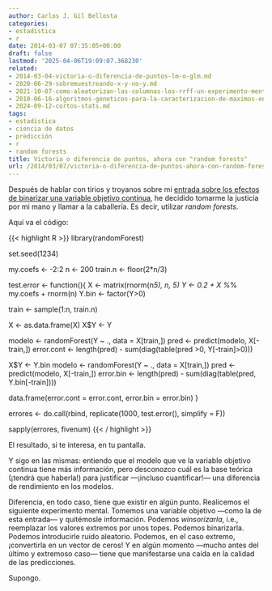 ```yaml
---
author: Carlos J. Gil Bellosta
categories:
- estadística
- r
date: 2014-03-07 07:35:05+00:00
draft: false
lastmod: '2025-04-06T19:09:07.368230'
related:
- 2014-03-04-victoria-o-diferencia-de-puntos-lm-o-glm.md
- 2020-06-29-sobremuestreando-x-y-no-y.md
- 2021-10-07-como-aleatorizan-las-columnas-los-rrff-un-experimento-mental-y-una-coda-historica.md
- 2010-06-16-algoritmos-geneticos-para-la-caracterizacion-de-maximos-en-random-forests.md
- 2024-09-12-cortos-stats.md
tags:
- estadística
- ciencia de datos
- predicción
- r
- random forests
title: Victoria o diferencia de puntos, ahora con "random forests"
url: /2014/03/07/victoria-o-diferencia-de-puntos-ahora-con-random-forests/
---
```


Después de hablar con tirios y troyanos sobre mi [entrada sobre los efectos de binarizar una variable objetivo continua](https://datanalytics.com/2014/03/04/victoria-o-diferencia-de-puntos-lm-o-glm/), he decidido tomarme la justicia por mi mano y llamar a la caballería. Es decir, utilizar _random forests_.

Aquí va el código:

{{< highlight R >}}
library(randomForest)

set.seed(1234)

my.coefs <- -2:2
n <- 200
train.n <- floor(2*n/3)

test.error <- function(){
  X <- matrix(rnorm(n*5), n, 5)
  Y <- 0.2 + X %*% my.coefs + rnorm(n)
  Y.bin <- factor(Y>0)

  train <- sample(1:n, train.n)

  X <- as.data.frame(X)
  X$Y <- Y

  modelo <- randomForest(Y ~ .,
    data = X[train,])
  pred <- predict(modelo, X[-train,])
  error.cont <- length(pred) -
    sum(diag(table(pred >0, Y[-train]>0)))

  X$Y <- Y.bin
  modelo <- randomForest(Y ~ .,
    data = X[train,])
  pred <- predict(modelo, X[-train,])
  error.bin <- length(pred) -
    sum(diag(table(pred, Y.bin[-train])))

  data.frame(error.cont = error.cont,
    error.bin = error.bin)
}

errores <- do.call(rbind,
  replicate(1000, test.error(), simplify = F))

sapply(errores, fivenum)
{{< / highlight >}}

El resultado, si te interesa, en tu pantalla.

Y sigo en las mismas: entiendo que el modelo que ve la variable objetivo continua tiene más información, pero desconozco cuál es la base teórica (¡tendrá que haberla!) para justificar —¡incluso cuantificar!— una diferencia de rendimiento en los modelos.

Diferencia, en todo caso, tiene que existir en algún punto. Realicemos el siguiente experimento mental. Tomemos una variable objetivo —como la de esta entrada— y quitémosle información. Podemos _winsorizarla_, i.e., reemplazar los valores extremos por unos topes. Podemos binarizarla. Podemos introducirle ruido aleatorio. Podemos, en el caso extremo, ¡convertirla en un vector de ceros! Y en algún momento —mucho antes del último y extremoso caso— tiene que manifestarse una caída en la calidad de las predicciones.

Supongo.